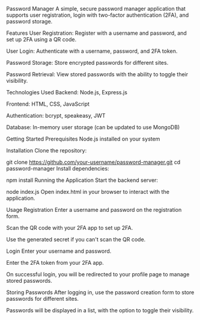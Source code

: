 Password Manager
A simple, secure password manager application that supports user registration, login with two-factor authentication (2FA), and password storage.

Features
User Registration: Register with a username and password, and set up 2FA using a QR code.

User Login: Authenticate with a username, password, and 2FA token.

Password Storage: Store encrypted passwords for different sites.

Password Retrieval: View stored passwords with the ability to toggle their visibility.

Technologies Used
Backend: Node.js, Express.js

Frontend: HTML, CSS, JavaScript

Authentication: bcrypt, speakeasy, JWT

Database: In-memory user storage (can be updated to use MongoDB)

Getting Started
Prerequisites
Node.js installed on your system

Installation
Clone the repository:

git clone https://github.com/your-username/password-manager.git
cd password-manager
Install dependencies:

npm install
Running the Application
Start the backend server:

node index.js
Open index.html in your browser to interact with the application.

Usage
Registration
Enter a username and password on the registration form.

Scan the QR code with your 2FA app to set up 2FA.

Use the generated secret if you can't scan the QR code.

Login
Enter your username and password.

Enter the 2FA token from your 2FA app.

On successful login, you will be redirected to your profile page to manage stored passwords.

Storing Passwords
After logging in, use the password creation form to store passwords for different sites.

Passwords will be displayed in a list, with the option to toggle their visibility.
